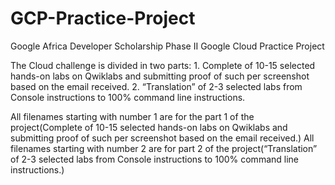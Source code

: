 # GCP-Practice-Project
Google Africa Developer Scholarship Phase II  Google Cloud Practice Project

The Cloud challenge is divided in two parts:
    1. Complete of 10-15 selected hands-on labs on Qwiklabs and submitting proof of such per screenshot based on the email received.
    2. “Translation” of 2-3 selected labs from Console instructions to 100% command line instructions.

All filenames starting with number 1 are for the part 1 of the project(Complete of 10-15 selected hands-on labs on Qwiklabs and 
submitting proof of such per screenshot based on the email received.)
All filenames starting with number 2 are for part 2 of the project(“Translation” of 2-3 selected labs from Console instructions to 
100% command line instructions.)
